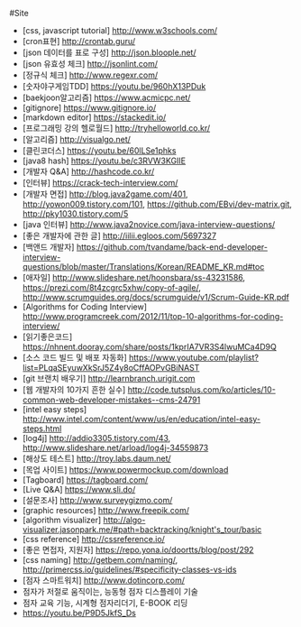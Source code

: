 #Site

- [css, javascript tutorial] http://www.w3schools.com/
- [cron표현] http://crontab.guru/
- [json 데이터를 표로 구성] http://json.bloople.net/
- [json 유효성 체크] http://jsonlint.com/
- [정규식 체크] http://www.regexr.com/
- [숫자야구게임TDD] https://youtu.be/960hX13PDuk
- [baekjoon알고리즘] https://www.acmicpc.net/
- [gitignore] https://www.gitignore.io/
- [markdown editor] https://stackedit.io/
- [프로그래밍 강의 헬로월드] http://tryhelloworld.co.kr/
- [알고리즘] http://visualgo.net/
- [클린코더스] https://youtu.be/60lLSe1phks
- [java8 hash] https://youtu.be/c3RVW3KGIIE
- [개발자 Q&A] http://hashcode.co.kr/
- [인터뷰] https://crack-tech-interview.com/
- [개발자 면접] http://blog.java2game.com/401, http://yowon009.tistory.com/101, https://github.com/EBvi/dev-matrix.git, http://pky1030.tistory.com/5
- [java 인터뷰] http://www.java2novice.com/java-interview-questions/  
- [좋은 개발자에 관한 글] http://iilii.egloos.com/5697327
- [백앤드 개발자] https://github.com/tvandame/back-end-developer-interview-questions/blob/master/Translations/Korean/README_KR.md#toc
- [애자일] http://www.slideshare.net/hoonsbara/ss-43231586, https://prezi.com/8t4zcgrc5xhw/copy-of-agile/, http://www.scrumguides.org/docs/scrumguide/v1/Scrum-Guide-KR.pdf 
- [Algorithms for Coding Interview] http://www.programcreek.com/2012/11/top-10-algorithms-for-coding-interview/
- [읽기좋은코드] https://nhnent.dooray.com/share/posts/1kprIA7VR3S4lwuMCa4D9Q
- [소스 코드 빌드 및 배포 자동화] https://www.youtube.com/playlist?list=PLqaSEyuwXkSrJ5Z4y8oCffAOPvGBiNAST
- [git 브랜치 배우기] http://learnbranch.urigit.com
- [웹 개발자의 10가지 흔한 실수] http://code.tutsplus.com/ko/articles/10-common-web-developer-mistakes--cms-24791
- [intel easy steps] http://www.intel.com/content/www/us/en/education/intel-easy-steps.html
- [log4j] http://addio3305.tistory.com/43, http://www.slideshare.net/arload/log4j-34559873
- [해상도 테스트] http://troy.labs.daum.net/
- [목업 사이트] https://www.powermockup.com/download
- [Tagboard] https://tagboard.com/
- [Live Q&A] https://www.sli.do/
- [설문조사] http://www.surveygizmo.com/
- [graphic resources] http://www.freepik.com/
- [algorithm visualizer] http://algo-visualizer.jasonpark.me/#path=backtracking/knight's_tour/basic
- [css reference] http://cssreference.io/
- [좋은 면접자, 지원자] https://repo.yona.io/doortts/blog/post/292
- [css naming] http://getbem.com/naming/, http://primercss.io/guidelines/#specificity-classes-vs-ids
- [점자 스마트워치] http://www.dotincorp.com/
 - 점자가 저절로 움직이는, 능동형 점자 디스플레이 기술
 - 점자 교육 기능, 시계형 점자리더기, E-BOOK 리딩
 - https://youtu.be/P9D5JkfS_Ds
